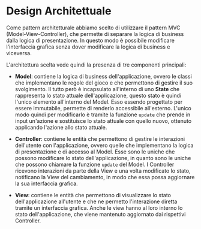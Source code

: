 # Design Architettuale

Come pattern architetturale abbiamo scelto di utilizzare il pattern MVC (Model-View-Controller), che permette di separare la logica di business dalla logica di presentazione. In questo modo è possibile modificare l'interfaccia grafica senza dover modificare la logica di business e viceversa.

<!-- FOTO ARCHITETTURA MVC IMMUTABILE -->

L'architettura scelta vede quindi la presenza di tre componenti principali:

- **Model**: contiene la logica di business dell'applicazione, ovvero le classi che implementano le regole del gioco e che permettono di gestire il suo svolgimento.
  Il tutto però è incapsulato all'interno di uno **State** che rappresenta lo stato attuale dell'applicazione, questo stato è quindi l'unico elemento all'interno del Model.
  Esso essendo progettato per essere immutabile, permette di renderlo accessibile all'esterno.
  L'unico modo quindi per modificarlo è tramite la funzione `update` che prende in input un'azione e sostituisce lo stato attuale con quello nuovo, ottenuto applicando l'azione allo stato attuale.

- **Controller**: contiene le entità che permettono di gestire le interazioni dell'utente con l'applicazione, ovvero quelle che implementano la logica di presentazione e di accesso al Model.
  Esse sono le uniche che possono modificare lo stato dell'applicazione, in quanto sono le uniche che possono chiamare la funzione `update` del Model.
  I Controller ricevono interazioni da parte della View e una volta modificato lo stato, notificano la View del cambiamento, in modo che essa possa aggiornare la sua interfaccia grafica.

- **View**: contiene le entità che permettono di visualizzare lo stato dell'applicazione all'utente e che ne permetto l'interazione diretta tramite un interfaccia grafica.
  Anche le view hanno al loro interno lo stato dell'applicazione, che viene mantenuto aggiornato dai rispettivi Controller.
